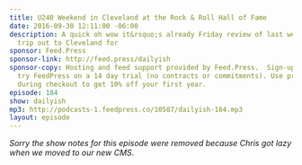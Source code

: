 ```yaml
---
title: U240 Weekend in Cleveland at the Rock & Roll Hall of Fame
date: 2016-09-30 12:11:00 -06:00
description: A quick oh wow it&rsquo;s already Friday review of last weekend&rsquo;s
  trip out to Cleveland for
sponsor: Feed.Press
sponsor-link: http://feed.press/dailyish
sponsor-copy: Hosting and feed support provided by Feed.Press.  Sign-up today and
  try FeedPress on a 14 day trial (no contracts or commitments). Use promo code "dailyish"
  during checkout to get 10% off your first year.
episode: 184
show: dailyish
mp3: http://podcasts-1.feedpress.co/10587/dailyish-184.mp3
layout: episode
---
```


<em>Sorry the show notes for this episode were removed because Chris got lazy when we moved to our new CMS</em>.
